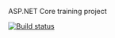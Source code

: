 ASP.NET Core training project

[![Build status](https://ci.appveyor.com/api/projects/status/dyqh6st7nxvyytft?svg=true)](https://ci.appveyor.com/project/vncpetrov/mp3music)
